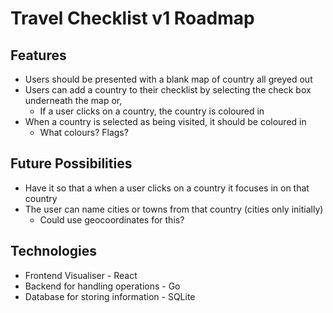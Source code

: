 # Travel Checklist v1 Roadmap

## Features
- Users should be presented with a blank map of country all greyed out
- Users can add a country to their checklist by selecting the check box underneath the map or, 
  - If a user clicks on a country, the country is coloured in
- When a country is selected as being visited, it should be coloured in
  - What colours? Flags?

## Future Possibilities
- Have it so that a when a user clicks on a country it focuses in on that country
- The user can name cities or towns from that country (cities only initially)
  - Could use geocoordinates for this?

## Technologies
- Frontend Visualiser - React
- Backend for handling operations - Go
- Database for storing information - SQLite
